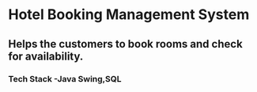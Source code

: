 # Hotel Booking Management System
## Helps the customers to book rooms and check for availability.
### Tech Stack -Java Swing,SQL
